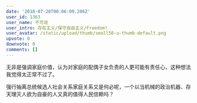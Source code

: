 ```yaml
---
date: '2018-07-20T00:06:09.206Z'
user_id: 1363
user_name: 不可说
user_intro: 存在主义/保守自由主义/Freedom!
user_avatar: /static/upload/thumb/small50-u-thumb-default.png
upvote: 0
downvote: 0
comments: []
---
```


无非是强调家庭价值，认为对家庭的配偶子女负责的人更可能有责任心，这种想法我觉得太正常不过了。

强行抽离总统候选人社会关系家庭关系又是何必呢，一个以当机械的政治机器、存天理灭人欲为自豪的人又真的值得人民信赖吗？
